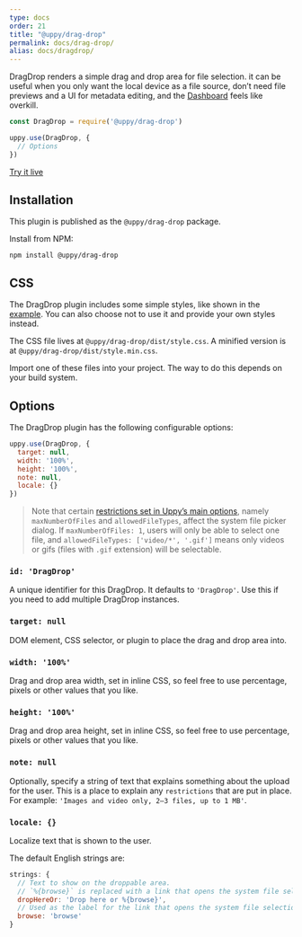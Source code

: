 ```yaml
---
type: docs
order: 21
title: "@uppy/drag-drop"
permalink: docs/drag-drop/
alias: docs/dragdrop/
---
```


DragDrop renders a simple drag and drop area for file selection. it can be useful when you only want the local device as a file source, don’t need file previews and a UI for metadata editing, and the [Dashboard](/docs/dashboard/) feels like overkill.

```js
const DragDrop = require('@uppy/drag-drop')

uppy.use(DragDrop, {
  // Options
})
```

[Try it live](/examples/dragdrop/)

## Installation

This plugin is published as the `@uppy/drag-drop` package.

Install from NPM:

```shell
npm install @uppy/drag-drop
```

## CSS

The DragDrop plugin includes some simple styles, like shown in the [example](/examples/dragdrop). You can also choose not to use it and provide your own styles instead.

The CSS file lives at `@uppy/drag-drop/dist/style.css`. A minified version is at `@uppy/drag-drop/dist/style.min.css`.

Import one of these files into your project. The way to do this depends on your build system.

## Options

The DragDrop plugin has the following configurable options:

```js
uppy.use(DragDrop, {
  target: null,
  width: '100%',
  height: '100%',
  note: null,
  locale: {}
})
```

> Note that certain [restrictions set in Uppy’s main options](/docs/uppy#restrictions), namely `maxNumberOfFiles` and `allowedFileTypes`, affect the system file picker dialog. If `maxNumberOfFiles: 1`, users will only be able to select one file, and `allowedFileTypes: ['video/*', '.gif']` means only videos or gifs (files with `.gif` extension) will be selectable.

### `id: 'DragDrop'`

A unique identifier for this DragDrop. It defaults to `'DragDrop'`. Use this if you need to add multiple DragDrop instances.

### `target: null`

DOM element, CSS selector, or plugin to place the drag and drop area into.

### `width: '100%'`

Drag and drop area width, set in inline CSS, so feel free to use percentage, pixels or other values that you like.

### `height: '100%'`

Drag and drop area height, set in inline CSS, so feel free to use percentage, pixels or other values that you like.

### `note: null`

Optionally, specify a string of text that explains something about the upload for the user. This is a place to explain any `restrictions` that are put in place. For example: `'Images and video only, 2–3 files, up to 1 MB'`.

### `locale: {}`

Localize text that is shown to the user.

The default English strings are:

```js
strings: {
  // Text to show on the droppable area.
  // `%{browse}` is replaced with a link that opens the system file selection dialog.
  dropHereOr: 'Drop here or %{browse}',
  // Used as the label for the link that opens the system file selection dialog.
  browse: 'browse'
}
```
